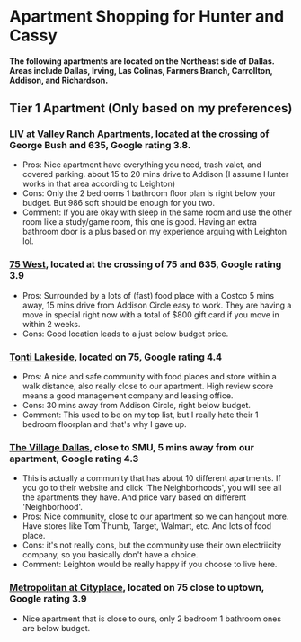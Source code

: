 # Apartment Shopping for Hunter and Cassy #
#### The following apartments are located on the Northeast side of Dallas. Areas include Dallas, Irving, Las Colinas, Farmers Branch,  Carrollton, Addison, and Richardson. 

## Tier 1 Apartment (Only based on my preferences)
### [LIV at Valley Ranch Apartments](https://www.apartments.com/liv-at-valley-ranch-irving-tx/zwylpmx/), located at the crossing of George Bush and 635, Google rating 3.8.
* Pros: Nice apartment have everything you need, trash valet, and covered parking. about 15 to 20 mins drive to Addison (I assume Hunter works in that area according to Leighton)
* Cons: Only the 2 bedrooms 1 bathroom floor plan is right below your budget. But 986 sqft should be enough for you two.
* Comment: If you are okay with sleep in the same room and use the other room like a study/game room, this one is good. Having an extra bathroom door is a plus based on my experience arguing with Leighton lol.

### [75 West](https://www.apartments.com/75-west-dallas-tx/40s20kj/), located at the crossing of 75 and 635, Google rating 3.9
* Pros: Surrounded by a lots of (fast) food place with a Costco 5 mins away, 15 mins drive from Addison Circle easy to work. They are having a move in special right now with a total of $800 gift card if you move in within 2 weeks.
* Cons: Good location leads to a just below budget price.

### [Tonti Lakeside](https://www.apartments.com/tonti-lakeside-dallas-tx/dcfkq0l/), located on 75, Google rating 4.4
* Pros: A nice and safe community with food places and store within a walk distance, also really close to our apartment. High review score means a good management company and leasing office.
* Cons: 30 mins away from Addison Circle, right below budget.
* Comment: This used to be on my top list, but I really hate their 1 bedroom floorplan and that's why I gave up.

### [The Village Dallas](https://www.thevillagedallas.com/index.html), close to SMU, 5 mins away from our apartment, Google rating 4.3
* This is actually a community that has about 10 different apartments. If you go to their website and click 'The Neighborhoods', you will see all the apartments they have. And price vary based on different 'Neighborhood'.
* Pros: Nice community, close to our apartment so we can hangout more. Have stores like Tom Thumb, Target, Walmart, etc. And lots of food place.
* Cons: it's not really cons, but the community use their own electriicity company, so you basically don't have a choice. 
* Comment: Leighton would be really happy if you choose to live here.

### [Metropolitan at Cityplace](https://www.apartments.com/metropolitan-at-cityplace-dallas-tx/53smwkq/), located on 75 close to uptown, Google rating 3.9
* Nice apartment that is close to ours, only 2 bedroom 1 bathroom ones are below budget.

